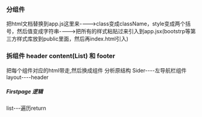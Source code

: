 ### 分组件
把html文档替换到app.js这里来---->class变成className，style变成两个括号，然后值变成字符串---->把所有的样式粘贴过来引入到app.jsx(bootstrp等第三方样式库放到public里面，然后再index.html引入)
### 拆组件 header content(List) 和 footer
把每个组件对应的html带走,然后换成组件
分析原结构
Sider----左导航栏组件
layout----header


##### Firstpage 逻辑
list---遍历return
